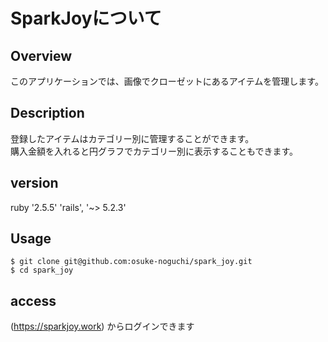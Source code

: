 SparkJoyについて
====

Overview
-------------
このアプリケーションでは、画像でクローゼットにあるアイテムを管理します。

Description
-------------
登録したアイテムはカテゴリー別に管理することができます。  
購入金額を入れると円グラフでカテゴリー別に表示することもできます。


version
-------------
  ruby '2.5.5'  'rails', '~> 5.2.3'

Usage
-------------
```
$ git clone git@github.com:osuke-noguchi/spark_joy.git
$ cd spark_joy
```
access
------------
(https://sparkjoy.work) からログインできます
